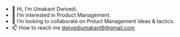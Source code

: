- 👋 Hi, I’m Umakant Dwivedi.
- 👀 I’m interested in Product Management.
- 💞️ I’m looking to collaborate on Prduct Management ideas & tactics.
- 📫 How to reach me dwivediumakant6@gmail.com

<!---
ukdgit/ukdgit is a ✨ special ✨ repository because its `README.md` (this file) appears on your GitHub profile.
You can click the Preview link to take a look at your changes.
--->
